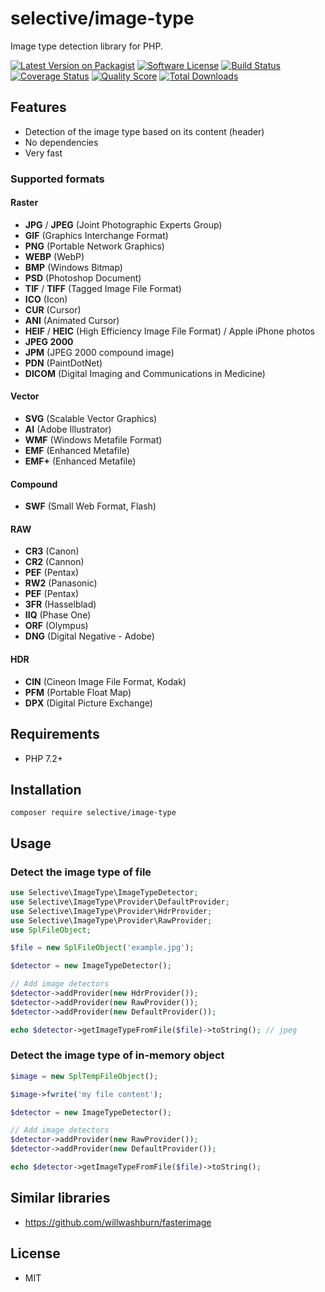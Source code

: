 # selective/image-type

Image type detection library for PHP.

[![Latest Version on Packagist](https://img.shields.io/github/release/selective-php/image-type.svg?style=flat-square)](https://packagist.org/packages/selective/image-type)
[![Software License](https://img.shields.io/badge/license-MIT-brightgreen.svg?style=flat-square)](LICENSE.md)
[![Build Status](https://img.shields.io/travis/selective-php/image-type/master.svg?style=flat-square)](https://travis-ci.org/selective-php/image-type)
[![Coverage Status](https://img.shields.io/scrutinizer/coverage/g/selective-php/image-type.svg?style=flat-square)](https://scrutinizer-ci.com/g/selective-php/image-type/code-structure)
[![Quality Score](https://img.shields.io/scrutinizer/quality/g/selective-php/image-type.svg?style=flat-square)](https://scrutinizer-ci.com/g/selective-php/image-type/?branch=master)
[![Total Downloads](https://img.shields.io/packagist/dt/selective/image-type.svg?style=flat-square)](https://packagist.org/packages/selective/image-type/stats)


## Features

* Detection of the image type based on its content (header)
* No dependencies
* Very fast

### Supported formats

#### Raster

* **JPG** / **JPEG** (Joint Photographic Experts Group)
* **GIF** (Graphics Interchange Format)
* **PNG** (Portable Network Graphics)
* **WEBP** (WebP)
* **BMP** (Windows Bitmap)
* **PSD** (Photoshop Document)
* **TIF** / **TIFF** (Tagged Image File Format)
* **ICO** (Icon)
* **CUR** (Cursor)
* **ANI** (Animated Cursor)
* **HEIF** / **HEIC** (High Efficiency Image File Format) / Apple iPhone photos
* **JPEG 2000**
* **JPM** (JPEG 2000 compound image)
* **PDN** (PaintDotNet)
* **DICOM** (Digital Imaging and Communications in Medicine)

#### Vector

* **SVG** (Scalable Vector Graphics)
* **AI** (Adobe Illustrator)
* **WMF** (Windows Metafile Format)
* **EMF** (Enhanced Metafile)
* **EMF+** (Enhanced Metafile)

#### Compound

* **SWF** (Small Web Format, Flash)

#### RAW

* **CR3** (Canon)
* **CR2** (Cannon)
* **PEF** (Pentax)
* **RW2** (Panasonic)
* **PEF** (Pentax)
* **3FR** (Hasselblad)
* **IIQ** (Phase One)
* **ORF** (Olympus)
* **DNG** (Digital Negative - Adobe)

#### HDR

* **CIN** (Cineon Image File Format, Kodak)
* **PFM** (Portable Float Map)
* **DPX** (Digital Picture Exchange)

## Requirements

* PHP 7.2+

## Installation

```
composer require selective/image-type
```

## Usage

### Detect the image type of file

```php
use Selective\ImageType\ImageTypeDetector;
use Selective\ImageType\Provider\DefaultProvider;
use Selective\ImageType\Provider\HdrProvider;
use Selective\ImageType\Provider\RawProvider;
use SplFileObject;

$file = new SplFileObject('example.jpg');

$detector = new ImageTypeDetector();

// Add image detectors
$detector->addProvider(new HdrProvider());
$detector->addProvider(new RawProvider());
$detector->addProvider(new DefaultProvider());

echo $detector->getImageTypeFromFile($file)->toString(); // jpeg
```

### Detect the image type of in-memory object

```php
$image = new SplTempFileObject();

$image->fwrite('my file content');

$detector = new ImageTypeDetector();

// Add image detectors
$detector->addProvider(new RawProvider());
$detector->addProvider(new DefaultProvider());

echo $detector->getImageTypeFromFile($file)->toString();
```

## Similar libraries

* https://github.com/willwashburn/fasterimage

## License

* MIT
